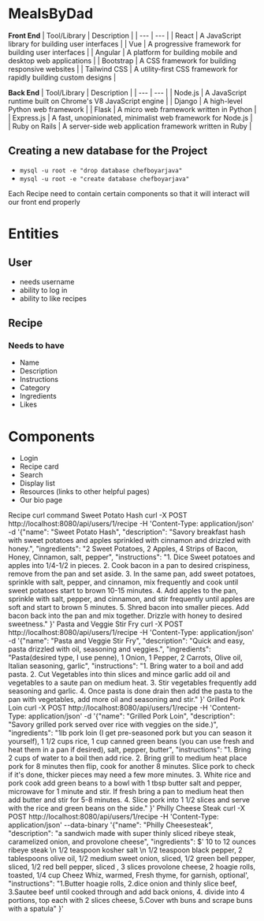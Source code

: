 # MealsByDad
**Front End**
| Tool/Library | Description |
| --- | --- |
| React | A JavaScript library for building user interfaces |
| Vue | A progressive framework for building user interfaces |
| Angular | A platform for building mobile and desktop web applications |
| Bootstrap | A CSS framework for building responsive websites |
| Tailwind CSS | A utility-first CSS framework for rapidly building custom designs |

**Back End**
| Tool/Library | Description |
| --- | --- |
| Node.js | A JavaScript runtime built on Chrome's V8 JavaScript engine |
| Django | A high-level Python web framework |
| Flask | A micro web framework written in Python |
| Express.js | A fast, unopinionated, minimalist web framework for Node.js |
| Ruby on Rails | A server-side web application framework written in Ruby |



## Creating a new database for the Project
* `mysql -u root -e "drop database chefboyarjava"`
* `mysql -u root -e "create database chefboyarjava"`

Each Recipe need to contain certain components so that it will interact will our front end properly

# Entities
## User
- needs username 
- ability to log in
- ability to like recipes
## Recipe
### Needs to have
- Name
- Description
- Instructions
- Category
- Ingredients
- Likes

# Components

- Login
- Recipe card
- Search
- Display list
- Resources (links to other helpful pages)
- Our bio page


Recipe curl command
Sweet Potato Hash
curl -X POST http://localhost:8080/api/users/1/recipe -H 'Content-Type: application/json' -d '{"name": "Sweet Potato Hash", "description": "Savory breakfast hash with sweet potatoes and apples sprinkled with cinnamon and drizzled with honey.", "ingredients": "2 Sweet Potatoes, 2 Apples, 4 Strips of Bacon, Honey, Cinnamon, salt, pepper", "instructions": "1. Dice Sweet potatoes and apples into 1/4-1/2 in pieces. 2. Cook bacon in a pan to desired crispiness, remove from the pan and set aside. 3. In the same pan, add sweet potatoes, sprinkle with salt, pepper, and cinnamon, mix frequently and cook until sweet potatoes start to brown 10-15 minutes. 4. Add apples to the pan, sprinkle with salt, pepper, and cinnamon, and stir frequently until apples are soft and start to brown 5 minutes. 5. Shred bacon into smaller pieces. Add bacon back into the pan and mix together. Drizzle with honey to desired sweetness." }'
Pasta and Veggie Stir Fry
curl -X POST http://localhost:8080/api/users/1/recipe -H 'Content-Type: application/json' -d '{"name": "Pasta and Veggie Stir Fry", "description": "Quick and easy, pasta drizzled with oil, seasoning and veggies.", "ingredients": "Pasta(desired type, I use penne), 1 Onion, 1 Pepper, 2 Carrots, Olive oil, Italian seasoning, garlic", "instructions": "1. Bring water to a boil and add pasta. 2. Cut Vegetables into thin slices and mince garlic add oil and vegetables to a saute pan on medium heat. 3. Stir vegetables frequently add seasoning and garlic. 4. Once pasta is done drain then add the pasta to the pan with vegetables, add more oil and seasoning and stir." }'
Grilled Pork Loin
curl -X POST http://localhost:8080/api/users/1/recipe -H 'Content-Type: application/json' -d '{"name": "Grilled Pork Loin", "description": "Savory grilled pork served over rice with veggies on the side.)", "ingredients": "1lb pork loin (I get pre-seasoned pork but you can season it yourself), 1 1/2 cups rice, 1 cup canned green beans (you can use fresh and heat them in a pan if desired), salt, pepper, butter", "instructions": "1. Bring 2 cups of water to a boil then add rice.  2. Bring grill to medium heat place pork for 8 minutes then flip, cook for another 8 minutes. Slice pork to check if it's done, thicker pieces may need a few more minutes. 3. White rice and pork cook add green beans to a bowl with 1 tbsp butter salt and pepper, microwave for 1 minute and stir. If fresh bring a pan to medium heat then add butter and stir for 5-8 minutes. 4. Slice pork into 1 1/2 slices and serve with the rice and green beans on the side." }'
Philly Cheese Steak
curl -X POST http://localhost:8080/api/users/1/recipe -H 'Content-Type: application/json' --data-binary '{"name": "Philly Cheesesteak", "description": "a sandwich made with super thinly sliced ribeye steak, caramelized onion, and provolone cheese", "ingredients": $' 10 to 12 ounces ribeye steak \n 1/2 teaspoon kosher salt \n 1/2 teaspoon black pepper, 2 tablespoons olive oil, 1/2 medium sweet onion, sliced, 1/2 green bell pepper, sliced, 1/2 red bell pepper, sliced , 3 slices provolone cheese, 2 hoagie rolls, toasted, 1/4 cup Cheez Whiz, warmed, Fresh thyme, for garnish, optional', "instructions": "1.Butter hoagie rolls, 2.dice onion and thinly slice beef, 3.Sautee beef until cooked through and add back onions, 4. divide into 4 portions, top each with 2 slices cheese, 5.Cover wth buns and scrape buns with a spatula" }'
